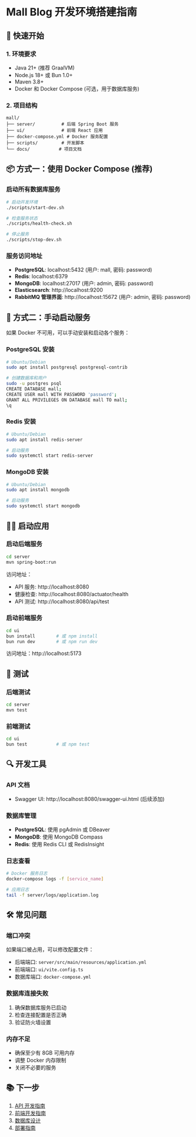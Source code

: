 # Mall Blog 开发环境搭建指南

## 🚀 快速开始

### 1. 环境要求

- Java 21+ (推荐 GraalVM)
- Node.js 18+ 或 Bun 1.0+
- Maven 3.8+
- Docker 和 Docker Compose (可选，用于数据库服务)

### 2. 项目结构

```
mall/
├── server/          # 后端 Spring Boot 服务
├── ui/              # 前端 React 应用
├── docker-compose.yml # Docker 服务配置
├── scripts/         # 开发脚本
└── docs/           # 项目文档
```

## 📦 方式一：使用 Docker Compose (推荐)

### 启动所有数据库服务

```bash
# 启动开发环境
./scripts/start-dev.sh

# 检查服务状态
./scripts/health-check.sh

# 停止服务
./scripts/stop-dev.sh
```

### 服务访问地址

- **PostgreSQL**: localhost:5432 (用户: mall, 密码: password)
- **Redis**: localhost:6379
- **MongoDB**: localhost:27017 (用户: admin, 密码: password)
- **Elasticsearch**: http://localhost:9200
- **RabbitMQ 管理界面**: http://localhost:15672 (用户: admin, 密码: password)

## 🔧 方式二：手动启动服务

如果 Docker 不可用，可以手动安装和启动各个服务：

### PostgreSQL 安装

```bash
# Ubuntu/Debian
sudo apt install postgresql postgresql-contrib

# 创建数据库和用户
sudo -u postgres psql
CREATE DATABASE mall;
CREATE USER mall WITH PASSWORD 'password';
GRANT ALL PRIVILEGES ON DATABASE mall TO mall;
\q
```

### Redis 安装

```bash
# Ubuntu/Debian
sudo apt install redis-server

# 启动服务
sudo systemctl start redis-server
```

### MongoDB 安装

```bash
# Ubuntu/Debian
sudo apt install mongodb

# 启动服务
sudo systemctl start mongodb
```

## 🏃‍♂️ 启动应用

### 启动后端服务

```bash
cd server
mvn spring-boot:run
```

访问地址：
- API 服务: http://localhost:8080
- 健康检查: http://localhost:8080/actuator/health
- API 测试: http://localhost:8080/api/test

### 启动前端服务

```bash
cd ui
bun install        # 或 npm install
bun run dev        # 或 npm run dev
```

访问地址：http://localhost:5173

## 🧪 测试

### 后端测试

```bash
cd server
mvn test
```

### 前端测试

```bash
cd ui
bun test           # 或 npm test
```

## 🔍 开发工具

### API 文档

- Swagger UI: http://localhost:8080/swagger-ui.html (后续添加)

### 数据库管理

- **PostgreSQL**: 使用 pgAdmin 或 DBeaver
- **MongoDB**: 使用 MongoDB Compass
- **Redis**: 使用 Redis CLI 或 RedisInsight

### 日志查看

```bash
# Docker 服务日志
docker-compose logs -f [service_name]

# 应用日志
tail -f server/logs/application.log
```

## 🛠️ 常见问题

### 端口冲突

如果端口被占用，可以修改配置文件：

- 后端端口: `server/src/main/resources/application.yml`
- 前端端口: `ui/vite.config.ts`
- 数据库端口: `docker-compose.yml`

### 数据库连接失败

1. 确保数据库服务已启动
2. 检查连接配置是否正确
3. 验证防火墙设置

### 内存不足

- 确保至少有 8GB 可用内存
- 调整 Docker 内存限制
- 关闭不必要的服务

## 📚 下一步

1. [API 开发指南](./api-development.md)
2. [前端开发指南](./frontend-development.md)
3. [数据库设计](./database-design.md)
4. [部署指南](./deployment.md) 